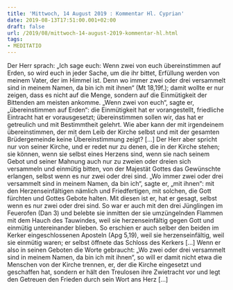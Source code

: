 ```yaml
---
title: 'Mittwoch, 14 August 2019 : Kommentar Hl. Cyprian'
date: 2019-08-13T17:51:00.001+02:00
draft: false
url: /2019/08/mittwoch-14-august-2019-kommentar-hl.html
tags: 
- MEDITATIO
---
```


Der Herr sprach: „Ich sage euch: Wenn zwei von euch übereinstimmen auf Erden, so wird euch in jeder Sache, um die ihr bittet, Erfüllung werden von meinem Vater, der im Himmel ist. Denn wo immer zwei oder drei versammelt sind in meinem Namen, da bin ich mit ihnen“ (Mt 18,19f.); damit wollte er nur zeigen, dass es nicht auf die Menge, sondern auf die Einmütigkeit der Bittenden am meisten ankomme. „Wenn zwei von euch“, sagte er, „übereinstimmen auf Erden“: die Einmütigkeit hat er vorangestellt, friedliche Eintracht hat er vorausgesetzt; übereinstimmen sollen wir, das hat er getreulich und mit Bestimmtheit gelehrt. Wie aber kann der mit irgendeinem übereinstimmen, der mit dem Leib der Kirche selbst und mit der gesamten Brüdergemeinde keine Übereinstimmung zeigt? \[…\] Der Herr aber spricht nur von seiner Kirche, und er redet nur zu denen, die in der Kirche stehen; sie können, wenn sie selbst eines Herzens sind, wenn sie nach seinem Gebot und seiner Mahnung auch nur zu zweien oder dreien sich versammeln und einmütig bitten, von der Majestät Gottes das Gewünschte erlangen, selbst wenn es nur zwei oder drei sind. „Wo immer zwei oder drei versammelt sind in meinem Namen, da bin ich“, sagte er, „mit ihnen“: mit den Herzenseinfältigen nämlich und Friedfertigen, mit solchen, die Gott fürchten und Gottes Gebote halten. Mit diesen ist er, hat er gesagt, selbst wenn es nur zwei oder drei sind. So war er auch mit den drei Jünglingen im Feuerofen (Dan 3) und belebte sie inmitten der sie umzüngelnden Flammen mit dem Hauch des Tauwindes, weil sie herzenseinfältig gegen Gott und einmütig untereinander blieben. So erschien er auch selber den beiden im Kerker eingeschlossenen Aposteln (Apg 5,19), weil sie herzenseinfältig, weil sie einmütig waren; er selbst öffnete das Schloss des Kerkers \[…\] Wenn er also in seinen Geboten die Worte gebraucht: „Wo zwei oder drei versammelt sind in meinem Namen, da bin ich mit ihnen“, so will er damit nicht etwa die Menschen von der Kirche trennen, er, der die Kirche eingesetzt und geschaffen hat, sondern er hält den Treulosen ihre Zwietracht vor und legt den Getreuen den Frieden durch sein Wort ans Herz \[…\]